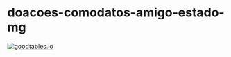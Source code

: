 # doacoes-comodatos-amigo-estado-mg

[![goodtables.io](https://goodtables.io/badge/github/dados-mg/doacoes-comodatos-amigo-estado-mg.svg)](https://goodtables.io/github/dados-mg/doacoes-comodatos-amigo-estado-mg
)
